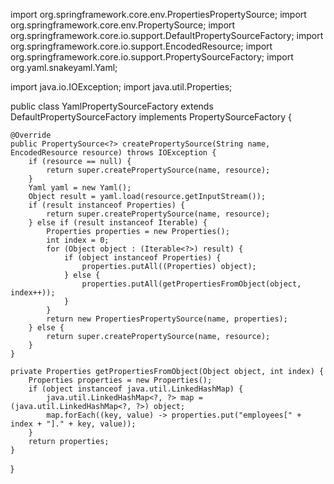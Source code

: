 import org.springframework.core.env.PropertiesPropertySource;
import org.springframework.core.env.PropertySource;
import org.springframework.core.io.support.DefaultPropertySourceFactory;
import org.springframework.core.io.support.EncodedResource;
import org.springframework.core.io.support.PropertySourceFactory;
import org.yaml.snakeyaml.Yaml;

import java.io.IOException;
import java.util.Properties;

public class YamlPropertySourceFactory extends DefaultPropertySourceFactory implements PropertySourceFactory {

    @Override
    public PropertySource<?> createPropertySource(String name, EncodedResource resource) throws IOException {
        if (resource == null) {
            return super.createPropertySource(name, resource);
        }
        Yaml yaml = new Yaml();
        Object result = yaml.load(resource.getInputStream());
        if (result instanceof Properties) {
            return super.createPropertySource(name, resource);
        } else if (result instanceof Iterable) {
            Properties properties = new Properties();
            int index = 0;
            for (Object object : (Iterable<?>) result) {
                if (object instanceof Properties) {
                    properties.putAll((Properties) object);
                } else {
                    properties.putAll(getPropertiesFromObject(object, index++));
                }
            }
            return new PropertiesPropertySource(name, properties);
        } else {
            return super.createPropertySource(name, resource);
        }
    }

    private Properties getPropertiesFromObject(Object object, int index) {
        Properties properties = new Properties();
        if (object instanceof java.util.LinkedHashMap) {
            java.util.LinkedHashMap<?, ?> map = (java.util.LinkedHashMap<?, ?>) object;
            map.forEach((key, value) -> properties.put("employees[" + index + "]." + key, value));
        }
        return properties;
    }
}
